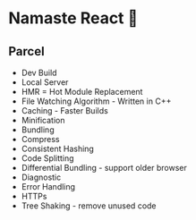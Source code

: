 # Namaste React 🚀

## Parcel
- Dev Build 
- Local Server
- HMR = Hot Module Replacement
- File Watching Algorithm - Written in C++
- Caching - Faster Builds
- Minification 
- Bundling 
- Compress
- Consistent Hashing 
- Code Splitting 
- Differential Bundling - support older browser
- Diagnostic
- Error Handling
- HTTPs
- Tree Shaking - remove unused code 
